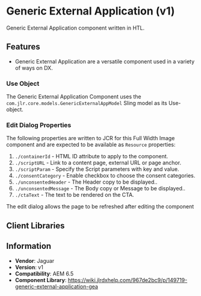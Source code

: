 <!-- Jaguar Component -->
Generic External Application (v1)
====
Generic External Application component written in HTL.

## Features

* Generic External Application are a versatile component used in a variety of ways on DX.

### Use Object
The Generic External Application Component uses the `com.jlr.core.models.GenericExternalAppModel` Sling model as its Use-object.

### Edit Dialog Properties
The following properties are written to JCR for this Full Width Image component and are expected to be available as `Resource` properties:

1. `./containerId` - HTML ID attribute to apply to the component.
2. `./scriptURL` - Link to a content page, external URL or page anchor.
3. `./scriptParam` - Specify the Script parameters with key and value.
4. `./consentCategory` - Enable checkbox to choose the consent categories.
5. `./unconsentedHeader` - The Header copy to be displayed..
6. `./unconsentedMessage` - The Body copy or Message to be displayed..
7. `./ctaText` - The text to be rendered on the CTA.



The edit dialog allows the page to be refreshed after editing the component

## Client Libraries


## Information
* **Vendor**: Jaguar
* **Version**: v1
* **Compatibility**: AEM 6.5
* **Component Library**: https://wiki.jlrdxhelp.com/967de2bc9/p/149719-generic-external-application-gea
